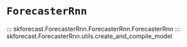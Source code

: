 # `ForecasterRnn`

::: skforecast.ForecasterRnn.ForecasterRnn.ForecasterRnn
::: skforecast.ForecasterRnn.utils.create_and_compile_model